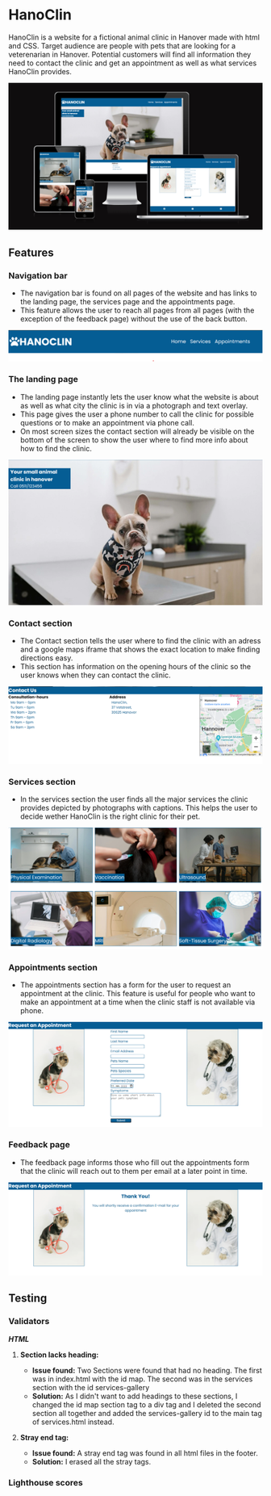 # HanoClin

HanoClin is a website for a fictional animal clinic in Hanover made with html and CSS. Target audience are people with pets that are looking for a veterenarian in Hanover. Potential customers will find all information they need to contact the clinic and get an appointment as well as what services HanoClin provides.

![Overview screenshot for different devices](docs/responsive.png)

## Features

### Navigation bar
- The navigation bar is found on all pages of the website and has links to the landing page, the services page and the appointments page.
- This feature allows the user to reach all pages from all pages (with the exception of the feedback page) without the use of the back button.

![Screenshot of the navigattion bar](docs/navbar.png)

### The landing page
- The landing page instantly lets the user know what the website is about as well as what city the clinic is in via a photograph and text overlay.
- This page gives the user a phone number to call the clinic for possible questions or to make an appointment via phone call.
- On most screen sizes the contact section will already be visible on the bottom of the screen to show the user where to find more info about how to find the clinic.

![Screenshot of the landing page](docs/landing-page.png)

### Contact section
- The Contact section tells the user where to find the clinic with an adress and a google maps iframe that shows the exact location to make finding directions easy.
- This section has information on the opening hours of the clinic so the user knows when they can contact the clinic.

![Screenshot of the contact section](docs/contact.png)

### Services section
- In the services section the user finds all the major services the clinic provides depicted by photographs with captions. This helps the user to decide wether HanoClin is the right clinic for their pet.

![Screenshot of the services section](docs/services.png)

### Appointments section
- The appointments section has a form for the user to request an appointment at the clinic. This feature is useful for people who want to make an appointment at a time when the clinic staff is not available via phone.

![Screenshot of the appointments section](docs/appointments.png)

### Feedback page
- The feedback page informs those who fill out the appointments form that the clinic will reach out to them per email at a later point in time.

![Screenshot of the feedback page](docs/feedback.png)

## Testing

### Validators

***HTML***
1. **Section lacks heading:**
    - **Issue found:** Two Sections were found that had no heading. The first was in index.html with the id map. The second was in the services section with the id services-gallery
    - **Solution:** As I didn't want to add headings to these sections, I changed the id map section tag to a div tag and I deleted the second section all together and added the services-gallery id to the main tag of services.html instead.

2. **Stray end tag:**
    - **Issue found:** A stray end tag was found in all html files in the footer. 
    - **Solution:** I erased all the stray tags.

### Lighthouse scores